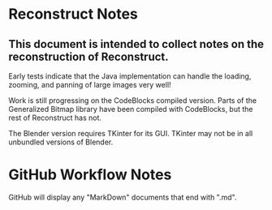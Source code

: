 # Reconstruct Notes
## This document is intended to collect notes on the reconstruction of Reconstruct.

Early tests indicate that the Java implementation can handle the loading, zooming, and panning of large images very well!

Work is still progressing on the CodeBlocks compiled version. Parts of the Generalized Bitmap library have been compiled with CodeBlocks, but the rest of Reconstruct has not.

The Blender version requires TKinter for its GUI. TKinter may not be in all unbundled versions of Blender.

# GitHub Workflow Notes

GitHub will display any "MarkDown" documents that end with ".md".
